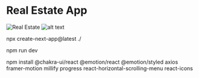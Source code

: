 # Real Estate App

![Real Estate](https://i.ibb.co/jTW4bFC/image.png)
![alt text](https://github.com/prasannanimbalkar/Real-Estate-App-Next.js/blob//master/project-images/disp.jpg?raw=true)



<!-- commands  -->

npx create-next-app@latest ./

npm run dev

npm install @chakra-ui/react @emotion/react @emotion/styled axios framer-motion millify progress react-horizontal-scrolling-menu react-icons


